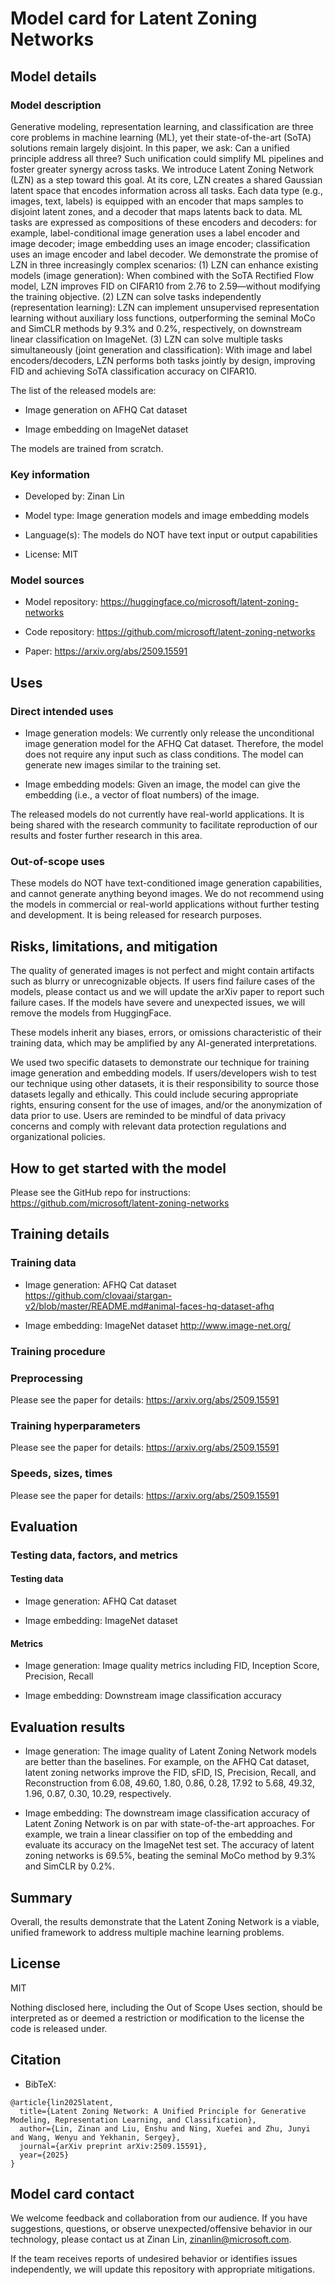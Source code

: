 # Model card for Latent Zoning Networks

## Model details

### Model description

Generative modeling, representation learning, and classification are three core problems in machine learning (ML), yet their state-of-the-art (SoTA) solutions remain largely disjoint. In this paper, we ask: Can a unified principle address all three? Such unification could simplify ML pipelines and foster greater synergy across tasks. We introduce Latent Zoning Network (LZN) as a step toward this goal. At its core, LZN creates a shared Gaussian latent space that encodes information across all tasks. Each data type (e.g., images, text, labels) is equipped with an encoder that maps samples to disjoint latent zones, and a decoder that maps latents back to data. ML tasks are expressed as compositions of these encoders and decoders: for example, label-conditional image generation uses a label encoder and image decoder; image embedding uses an image encoder; classification uses an image encoder and label decoder. We demonstrate the promise of LZN in three increasingly complex scenarios: (1) LZN can enhance existing models (image generation): When combined with the SoTA Rectified Flow model, LZN improves FID on CIFAR10 from 2.76 to 2.59—without modifying the training objective. (2) LZN can solve tasks independently (representation learning): LZN can implement unsupervised representation learning without auxiliary loss functions, outperforming the seminal MoCo and SimCLR methods by 9.3% and 0.2%, respectively, on downstream linear classification on ImageNet. (3) LZN can solve multiple tasks simultaneously (joint generation and classification): With image and label encoders/decoders, LZN performs both tasks jointly by design, improving FID and achieving SoTA classification accuracy on CIFAR10.

The list of the released models are:

* Image generation on AFHQ Cat dataset

* Image embedding on ImageNet dataset

The models are trained from scratch.

### Key information

* Developed by: Zinan Lin

* Model type: Image generation models and image embedding models

* Language(s): The models do NOT have text input or output capabilities

* License: MIT

### Model sources

* Model repository: https://huggingface.co/microsoft/latent-zoning-networks

* Code repository:  https://github.com/microsoft/latent-zoning-networks

* Paper: https://arxiv.org/abs/2509.15591

## Uses

### Direct intended uses

* Image generation models: We currently only release the unconditional image generation model for the AFHQ Cat dataset. Therefore, the model does not require any input such as class conditions. The model can generate new images similar to the training set.

* Image embedding models: Given an image, the model can give the embedding (i.e., a vector of float numbers) of the image.

The released models do not currently have real-world applications. It is being shared with the research community to facilitate reproduction of our results and foster further research in this area.

### Out-of-scope uses

These models do NOT have text-conditioned image generation capabilities, and cannot generate anything beyond images. We do not recommend using the models in commercial or real-world applications without further testing and development. It is being released for research purposes.

## Risks, limitations, and mitigation

The quality of generated images is not perfect and might contain artifacts such as blurry or unrecognizable objects. If users find failure cases of the models, please contact us and we will update the arXiv paper to report such failure cases. If the models have severe and unexpected issues, we will remove the models from HuggingFace.

These models inherit any biases, errors, or omissions characteristic of their training data, which may be amplified by any AI-generated interpretations.

We used two specific datasets to demonstrate our technique for training image generation and embedding models. If users/developers wish to test our technique using other datasets, it is their responsibility to source those datasets legally and ethically. This could include securing appropriate rights, ensuring consent for the use of images, and/or the anonymization of data prior to use. Users are reminded to be mindful of data privacy concerns and comply with relevant data protection regulations and organizational policies.

## How to get started with the model

Please see the GitHub repo for instructions: https://github.com/microsoft/latent-zoning-networks

## Training details

### Training data

* Image generation: AFHQ Cat dataset https://github.com/clovaai/stargan-v2/blob/master/README.md#animal-faces-hq-dataset-afhq

* Image embedding: ImageNet dataset http://www.image-net.org/

### Training procedure

### Preprocessing

Please see the paper for details: https://arxiv.org/abs/2509.15591

### Training hyperparameters

Please see the paper for details: https://arxiv.org/abs/2509.15591

### Speeds, sizes, times

Please see the paper for details: https://arxiv.org/abs/2509.15591

## Evaluation

### Testing data, factors, and metrics

#### Testing data

* Image generation: AFHQ Cat dataset

* Image embedding: ImageNet dataset

#### Metrics

* Image generation: Image quality metrics including FID, Inception Score, Precision, Recall

* Image embedding: Downstream image classification accuracy

## Evaluation results

* Image generation: The image quality of Latent Zoning Network models are better than the baselines. For example, on the AFHQ Cat dataset, latent zoning networks improve the FID, sFID, IS, Precision, Recall, and Reconstruction from 6.08, 49.60, 1.80, 0.86, 0.28, 17.92 to 5.68, 49.32, 1.96, 0.87, 0.30, 10.29, respectively.

* Image embedding: The downstream image classification accuracy of Latent Zoning Network is on par with state-of-the-art approaches. For example, we train a linear classifier on top of the embedding and evaluate its accuracy on the ImageNet test set. The accuracy of latent zoning networks is 69.5%, beating the seminal MoCo method by 9.3% and SimCLR by 0.2%.

## Summary

Overall, the results demonstrate that the Latent Zoning Network is a viable, unified framework to address multiple machine learning problems.

## License

MIT

Nothing disclosed here, including the Out of Scope Uses section, should be interpreted as or deemed a restriction or modification to the license the code is released under.

## Citation

* BibTeX: 
```
@article{lin2025latent,
  title={Latent Zoning Network: A Unified Principle for Generative Modeling, Representation Learning, and Classification},
  author={Lin, Zinan and Liu, Enshu and Ning, Xuefei and Zhu, Junyi and Wang, Wenyu and Yekhanin, Sergey},
  journal={arXiv preprint arXiv:2509.15591},
  year={2025}
}
```

## Model card contact

We welcome feedback and collaboration from our audience. If you have suggestions, questions, or observe unexpected/offensive behavior in our technology, please contact us at Zinan Lin, zinanlin@microsoft.com.

If the team receives reports of undesired behavior or identifies issues independently, we will update this repository with appropriate mitigations.